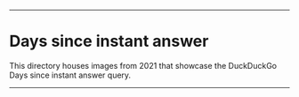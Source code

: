 
***

# Days since instant answer

This directory houses images from 2021 that showcase the DuckDuckGo Days since <date> instant answer query.

***

